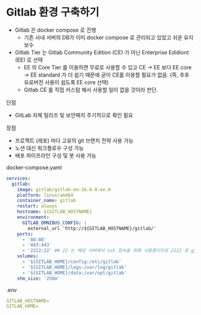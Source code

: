 # Gitlab 환경 구축하기

* Gitlab 은 docker compose 로 진행
  * 기존 사내 서버의 DB가 이미 docker compose 로 관리되고 있었고 쉬운 유지보수 
* Gitlab Tier 는 Gitlab Community Edition (CE) 가 아닌 Enterprise Edidiont (EE) 로 선택
  * EE 의 Core Tier 를 이용하면 무료로 사용할 수 있고 CE -> EE 보다 EE core -> EE standard 가 더 쉽기 때문에 굳이 CE를 이용할 필요가 없음. (즉, 추후 유료버전 사용이 쉽도록 EE core 선택)
  * Gitlab CE 를 직접 커스텀 해서 사용할 일이 없을 것이라 판단.

단점
- GitLab 자체 릴리즈 및 보안패치 주기적으로 확인 필요

장점
- 프로젝트 (레포) 마다 고유의 git 브랜치 전략 사용 가능
- 노션 대신 워크플로우 구성 가능
- 배포 파이프라인 구성 및 봇 사용 가능 

docker-compose.yaml
```yaml
services:
  gitlab:
    image: gitlab/gitlab-ee:16.6.8-ee.0
    platform: linux/amd64
    container_name: gitlab
    restart: always
    hostname: ${GITLAB_HOSTNAME}
    environment:
      GITLAB_OMNIBUS_CONFIG: |
        external_url 'http://${GITLAB_HOSTNAME}/gitlab/'
    ports:
      - '80:80'
      - '443:443'
      - '2222:22' ## 22 는 해당 서버에서 ssh 접속을 위해 사용중이므로 2222 로 gitlab ssh 접속 포트 변경
    volumes:
      - '${GITLAB_HOME}/config:/etc/gitlab'
      - '${GITLAB_HOME}/logs:/var/log/gitlab'
      - '${GITLAB_HOME}/data:/var/opt/gitlab'
    shm_size: '256m'
```

.env
```yaml
GITLAB_HOSTNAME=
GITLAB_HOME=
```